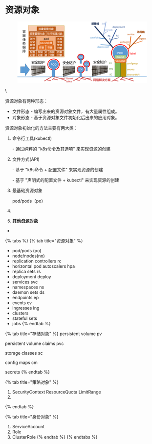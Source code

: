 # 资源对象

<figure><img src="../../../.gitbook/assets/image (4) (1) (1) (1) (1) (1) (1) (1) (1) (1) (1) (1) (1).png" alt=""><figcaption></figcaption></figure>

\


资源对象有两种形态：&#x20;

* 文件形态 - 编写出来的资源对象文件，有大量属性组成。&#x20;
* 对象形态 - 基于资源对象文件初始化后出来的应用对象。

资源对象初始化的方法主要有两大类：&#x20;

1.  命令行工具(kubectl)

    \- 通过纯粹的 "k8s命令及其选项" 来实现资源的创建&#x20;
2.  文件方式(API)&#x20;

    \- 基于 "k8s命令 + 配置文件" 来实现资源的创建

    \- 基于 "声明式的配置文件 + kubectl" 来实现资源的创建



1.  最基础资源对象

    pod/pods（po）
2.
3. **其他资源对象**

*

{% tabs %}
{% tab title="资源对象" %}
* pod/pods (po)
* node/nodes(no)
* replication controllers  rc
* horizontal pod autoscalers  hpa
* replica sets rs
* deployment deploy
* services svc
* namespaces ns
* daemon sets ds
* endpoints ep
* events ev
* ingresses  ing
* clusters
* stateful sets
* jobs
{% endtab %}

{% tab title="存储对象" %}
persistent volume pv

persistent volume claims pvc

storage classes sc

config maps cm

secrets
{% endtab %}

{% tab title="策略对象" %}
1. SecurityContext ResourceQuota LimitRange
2.
{% endtab %}

{% tab title="身份对象" %}
1. ServiceAccount
2. Role
3. ClusterRole
{% endtab %}
{% endtabs %}
